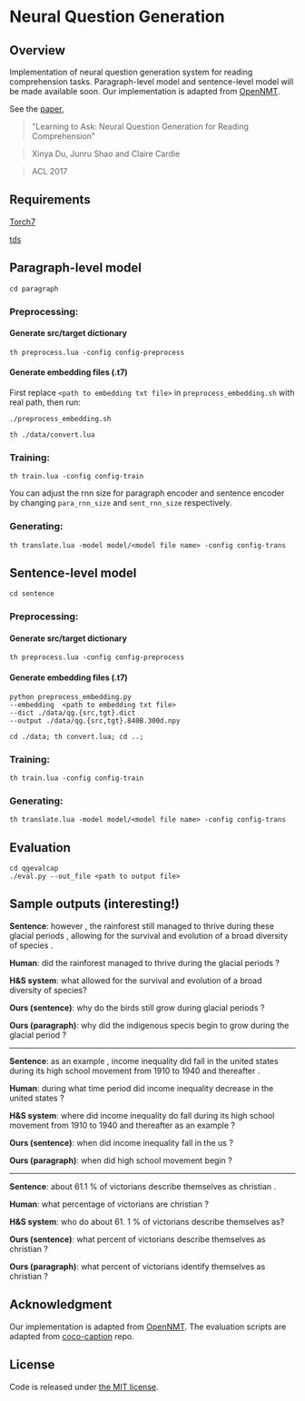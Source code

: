 # Neural Question Generation 

## Overview

Implementation of neural question generation system for reading comprehension tasks. Paragraph-level model and sentence-level model will be made available soon. Our implementation is adapted from [OpenNMT](http://opennmt.net).

See the [paper](https://arxiv.org/abs/1705.00106),
>"Learning to Ask: Neural Question Generation for Reading Comprehension"

>Xinya Du, Junru Shao and Claire Cardie

>ACL 2017

## Requirements

[Torch7](https://github.com/torch/torch7)

[tds](https://github.com/torch/tds)

## Paragraph-level model

	cd paragraph


### Preprocessing:

#### Generate src/target dictionary

```
th preprocess.lua -config config-preprocess
```

#### Generate embedding files (.t7)

First replace ```<path to embedding txt file>``` in ```preprocess_embedding.sh``` with real path, then run:


	./preprocess_embedding.sh
	
	th ./data/convert.lua


### Training:

	th train.lua -config config-train

You can adjust the rnn size for paragraph encoder and sentence encoder by changing ```para_rnn_size``` and ```sent_rnn_size``` respectively.

### Generating:

	th translate.lua -model model/<model file name> -config config-trans
	

## Sentence-level model

	cd sentence


### Preprocessing:

#### Generate src/target dictionary

	th preprocess.lua -config config-preprocess


#### Generate embedding files (.t7)

	python preprocess_embedding.py 
	--embedding  <path to embedding txt file>
	--dict ./data/qg.{src,tgt}.dict 
	--output ./data/qg.{src,tgt}.840B.300d.npy

	cd ./data; th convert.lua; cd ..;


### Training:


	th train.lua -config config-train



### Generating:


	th translate.lua -model model/<model file name> -config config-trans


## Evaluation

	cd qgevalcap
	./eval.py --out_file <path to output file>


## Sample outputs (interesting!)

**Sentence**: however , the rainforest still managed to thrive during these glacial periods , allowing for the survival and evolution of a broad diversity of species . 

**Human**: did the rainforest managed to thrive during the glacial periods ?

**H&S system**: what allowed for the survival and evolution of a broad diversity of species?

**Ours (sentence)**: why do the birds still grow during glacial periods ?

**Ours (paragraph)**: why did the indigenous specis begin to grow during the glacial period ?

---------------

**Sentence**: as an example , income inequality did fall in the united states during its high school movement from 1910 to 1940 and thereafter .

**Human**: during what time period did income inequality decrease in the united states ?

**H&S system**: where did income inequality do fall during its high school movement from 1910 to 1940 and thereafter as an example ?

**Ours (sentence)**: when did income inequality fall in the us ?

**Ours (paragraph)**: when did high school movement begin ?

---------------

**Sentence**: about 61.1 % of victorians describe themselves as christian .

**Human**: what percentage of victorians are christian ?

**H&S system**: who do about 61. 1 % of victorians describe themselves as?

**Ours (sentence)**: what percent of victorians describe themselves as christian ?

**Ours (paragraph)**: what percent of victorians identify themselves as christian ?

## Acknowledgment

Our implementation is adapted from [OpenNMT](http://opennmt.net). The evaluation scripts are adapted from [coco-caption](https://github.com/tylin/coco-caption) repo.

## License

Code is released under [the MIT license](http://opensource.org/licenses/MIT).
